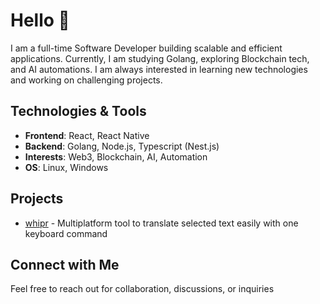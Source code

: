 # Hello 🤖

I am a full-time Software Developer building scalable and efficient applications. Currently, I am studying Golang, exploring Blockchain tech, and AI automations. I am always interested in learning new technologies and working on challenging projects.

## Technologies & Tools

- **Frontend**: React, React Native
- **Backend**: Golang, Node.js, Typescript (Nest.js)
- **Interests**: Web3, Blockchain, AI, Automation
- **OS**: Linux, Windows

## Projects

- [whipr](https://github.com/caioqf/whipr) - Multiplatform tool to translate selected text easily with one keyboard command

## Connect with Me

Feel free to reach out for collaboration, discussions, or inquiries
